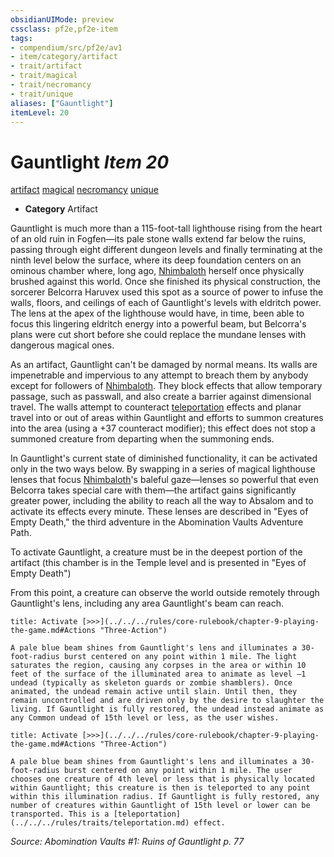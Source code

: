 ```yaml
---
obsidianUIMode: preview
cssclass: pf2e,pf2e-item
tags:
- compendium/src/pf2e/av1
- item/category/artifact
- trait/artifact
- trait/magical
- trait/necromancy
- trait/unique
aliases: ["Gauntlight"]
itemLevel: 20
---
```

# Gauntlight *Item 20*  
[artifact](../../../rules/traits/artifact-gmg.md)  [magical](../../../rules/traits/magical.md)  [necromancy](../../../rules/traits/necromancy.md)  [unique](../../../rules/traits/unique.md)  

- **Category** Artifact

Gauntlight is much more than a 115-foot-tall lighthouse rising from the heart of an old ruin in Fogfen—its pale stone walls extend far below the ruins, passing through eight different dungeon levels and finally terminating at the ninth level below the surface, where its deep foundation centers on an ominous chamber where, long ago, [Nhimbaloth](../../setting/deities/nhimbaloth-logm.md) herself once physically brushed against this world. Once she finished its physical construction, the sorcerer Belcorra Haruvex used this spot as a source of power to infuse the walls, floors, and ceilings of each of Gauntlight's levels with eldritch power. The lens at the apex of the lighthouse would have, in time, been able to focus this lingering eldritch energy into a powerful beam, but Belcorra's plans were cut short before she could replace the mundane lenses with dangerous magical ones.

As an artifact, Gauntlight can't be damaged by normal means. Its walls are impenetrable and impervious to any attempt to breach them by anybody except for followers of [Nhimbaloth](../../setting/deities/nhimbaloth-logm.md). They block effects that allow temporary passage, such as passwall, and also create a barrier against dimensional travel. The walls attempt to counteract [teleportation](../../../rules/traits/teleportation.md) effects and planar travel into or out of areas within Gauntlight and efforts to summon creatures into the area (using a +37 counteract modifier); this effect does not stop a summoned creature from departing when the summoning ends.

In Gauntlight's current state of diminished functionality, it can be activated only in the two ways below. By swapping in a series of magical lighthouse lenses that focus [Nhimbaloth](../../setting/deities/nhimbaloth-logm.md)'s baleful gaze—lenses so powerful that even Belcorra takes special care with them—the artifact gains significantly greater power, including the ability to reach all the way to Absalom and to activate its effects every minute. These lenses are described in "Eyes of Empty Death," the third adventure in the Abomination Vaults Adventure Path.

To activate Gauntlight, a creature must be in the deepest portion of the artifact (this chamber is in the Temple level and is presented in "Eyes of Empty Death")

From this point, a creature can observe the world outside remotely through Gauntlight's lens, including any area Gauntlight's beam can reach.

```ad-embed-ability
title: Activate [>>>](../../../rules/core-rulebook/chapter-9-playing-the-game.md#Actions "Three-Action")

A pale blue beam shines from Gauntlight's lens and illuminates a 30-foot-radius burst centered on any point within 1 mile. The light saturates the region, causing any corpses in the area or within 10 feet of the surface of the illuminated area to animate as level –1 undead (typically as skeleton guards or zombie shamblers). Once animated, the undead remain active until slain. Until then, they remain uncontrolled and are driven only by the desire to slaughter the living. If Gauntlight is fully restored, the undead instead animate as any Common undead of 15th level or less, as the user wishes.
```

```ad-embed-ability
title: Activate [>>>](../../../rules/core-rulebook/chapter-9-playing-the-game.md#Actions "Three-Action")

A pale blue beam shines from Gauntlight's lens and illuminates a 30-foot-radius burst centered on any point within 1 mile. The user chooses one creature of 4th level or less that is physically located within Gauntlight; this creature is then is teleported to any point within this illumination radius. If Gauntlight is fully restored, any number of creatures within Gauntlight of 15th level or lower can be transported. This is a [teleportation](../../../rules/traits/teleportation.md) effect.
```

*Source: Abomination Vaults #1: Ruins of Gauntlight p. 77*
